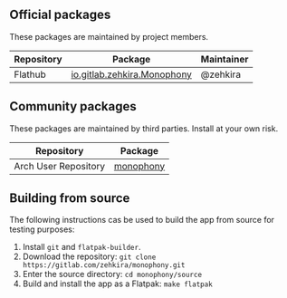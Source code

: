 ## Official packages

These packages are maintained by project members.

| Repository | Package | Maintainer |
| - | - | - |
| Flathub | [io.gitlab.zehkira.Monophony](https://flathub.org/apps/details/io.gitlab.zehkira.Monophony) | @zehkira |

## Community packages

These packages are maintained by third parties. Install at your own risk.

| Repository | Package |
| - | - |
| Arch User Repository | [monophony](https://aur.archlinux.org/packages/monophony)

## Building from source

The following instructions cas be used to build the app from source for testing purposes:

1. Install `git` and `flatpak-builder`.
2. Download the repository: `git clone https://gitlab.com/zehkira/monophony.git`
3. Enter the source directory: `cd monophony/source`
4. Build and install the app as a Flatpak: `make flatpak`
